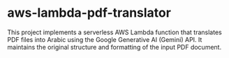 # aws-lambda-pdf-translator
This project implements a serverless AWS Lambda function that translates PDF files into Arabic using the Google Generative AI (Gemini) API. It maintains the original structure and formatting of the input PDF document.
